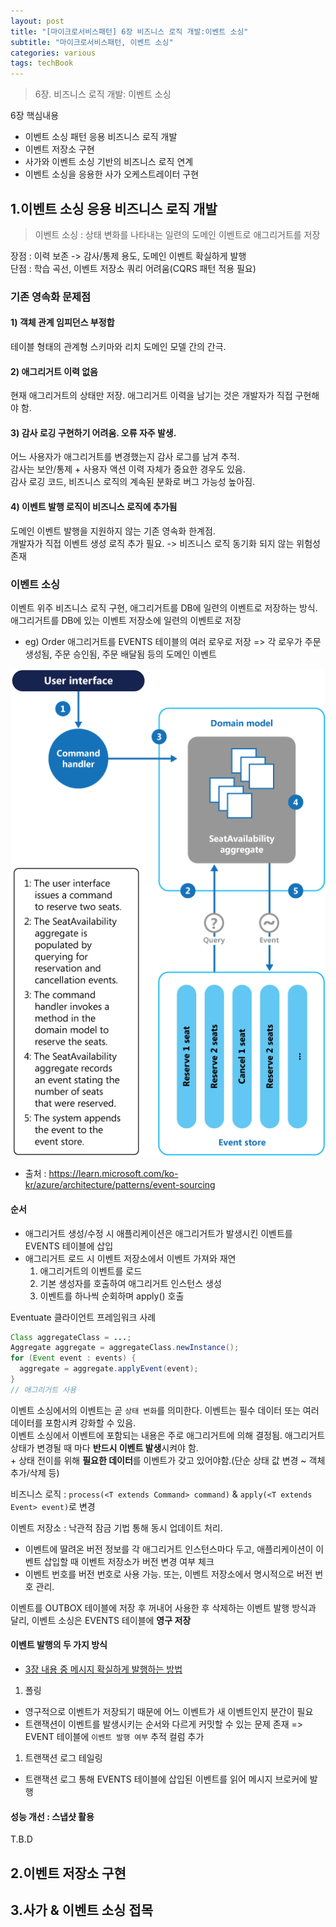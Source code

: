 ```yaml
---
layout: post
title: "[마이크로서비스패턴] 6장 비즈니스 로직 개발:이벤트 소싱"
subtitle: "마이크로서비스패턴, 이벤트 소싱"
categories: various
tags: techBook
---
```

> 6장. 비즈니스 로직 개발: 이벤트 소싱

6장 핵심내용  
- 이벤트 소싱 패턴 응용 비즈니스 로직 개발
- 이벤트 저장소 구현
- 사가와 이벤트 소싱 기반의 비즈니스 로직 연계
- 이벤트 소싱을 응용한 사가 오케스트레이터 구현

## 1.이벤트 소싱 응용 비즈니스 로직 개발
> 이벤트 소싱 : 상태 변화를 나타내는 일련의 도메인 이벤트로 애그리거트를 저장

장점 : 이력 보존 -> 감사/통제 용도, 도메인 이벤트 확실하게 발행  
단점 : 학습 곡선, 이벤트 저장소 쿼리 어려움(CQRS 패턴 적용 필요)  

### 기존 영속화 문제점
#### 1) 객체 관계 임피던스 부정합
테이블 형태의 관계형 스키마와 리치 도메인 모델 간의 간극.

#### 2) 애그리거트 이력 없음
현재 애그리거트의 상태만 저장. 애그리거트 이력을 남기는 것은 개발자가 직접 구현해야 함.

#### 3) 감사 로깅 구현하기 어려움. 오류 자주 발생.
어느 사용자가 애그리거트를 변경했는지 감사 로그를 남겨 추적.  
감사는 보안/통제 + 사용자 액션 이력 자체가 중요한 경우도 있음.  
감사 로깅 코드, 비즈니스 로직의 계속된 분화로 버그 가능성 높아짐.

#### 4) 이벤트 발행 로직이 비즈니스 로직에 추가됨
도메인 이벤트 발행을 지원하지 않는 기존 영속화 한계점.  
개발자가 직접 이벤트 생성 로직 추가 필요. -> 비즈니스 로직 동기화 되지 않는 위험성 존재 

### 이벤트 소싱
이벤트 위주 비즈니스 로직 구현, 애그리거트를 DB에 일련의 이벤트로 저장하는 방식.  
애그리거트를 DB에 있는 이벤트 저장소에 일련의 이벤트로 저장  
- eg) Order 애그리거트를 EVENTS 테이블의 여러 로우로 저장 => 각 로우가 주문 생성됨, 주문 승인됨, 주문 배달됨 등의 도메인 이벤트

![event-sourcing](/assets/img/techbook/microservicepattern/event-sourcing-bounded-context.png)
- 출처 : https://learn.microsoft.com/ko-kr/azure/architecture/patterns/event-sourcing

#### 순서
- 애그리거트 생성/수정 시 애플리케이션은 애그리거트가 발생시킨 이벤트를 EVENTS 테이블에 삽입
- 애그리거트 로드 시 이벤트 저장소에서 이벤트 가져와 재연
  1. 애그리거트의 이벤트를 로드
  2. 기본 생성자를 호출하여 애그리거트 인스턴스 생성
  3. 이벤트를 하나씩 순회하며 apply() 호출

Eventuate 클라이언트 프레임워크 사례  

```java
Class aggregateClass = ...;
Aggregate aggregate = aggregateClass.newInstance();
for (Event event : events) {
  aggregate = aggregate.applyEvent(event);
}
// 애그리거트 사용
```

이벤트 소싱에서의 이벤트는 곧 `상태 변화`를 의미한다. 이벤트는 필수 데이터 또는 여러 데이터를 포함시켜 강화할 수 있음.  
이벤트 소싱에서 이벤트에 포함되는 내용은 주로 애그리거트에 의해 결정됨. 애그리거트 상태가 변경될 때 마다 **반드시 이벤트 발생**시켜야 함.  
\+ 상태 전이를 위해 **필요한 데이터**를 이벤트가 갖고 있어야함.(단순 상태 값 변경 ~ 객체 추가/삭제 등)  


비즈니스 로직 : `process(<T extends Command> command)` & `apply(<T extends Event> event)`로 변경


이벤트 저장소 : 낙관적 잠금 기법 통해 동시 업데이트 처리.  
- 이벤트에 딸려온 버전 정보를 각 애그리거트 인스턴스마다 두고, 애플리케이션이 이벤트 삽입할 때 이벤트 저장소가 버전 변경 여부 체크
- 이벤트 번호를 버전 번호로 사용 가능. 또는, 이벤트 저장소에서 명시적으로 버전 번호 관리.


이벤트를 OUTBOX 테이블에 저장 후 꺼내어 사용한 후 삭제하는 이벤트 발행 방식과 달리, 이벤트 소싱은 EVENTS 테이블에 **영구 저장**  

#### 이벤트 발행의 두 가지 방식
- [3장 내용 중 메시지 확실하게 발행하는 방법](/various/2023/03/03/마이크로서비스패턴-3장/#메시지-확실하게-발행하는-방법)
1. 폴링
  - 영구적으로 이벤트가 저장되기 때문에 어느 이벤트가 새 이벤트인지 분간이 필요
  - 트랜잭션이 이벤트를 발생시키는 순서와 다르게 커밋할 수 있는 문제 존재 => EVENT 테이블에 `이벤트 발행 여부` 추적 컬럼 추가
1. 트랜잭션 로그 테일링
  - 트랜잭션 로그 통해 EVENTS 테이블에 삽입된 이벤트를 읽어 메시지 브로커에 발행

#### 성능 개선 : 스냅샷 활용
T.B.D

## 2.이벤트 저장소 구현

## 3.사가 & 이벤트 소싱 접목